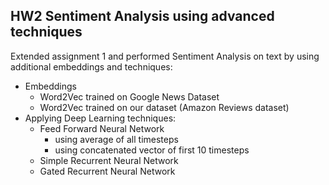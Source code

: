 ## HW2 Sentiment Analysis using advanced techniques

Extended assignment 1 and performed Sentiment Analysis on text by using additional embeddings and techniques:

- Embeddings
  - Word2Vec trained on Google News Dataset
  - Word2Vec trained on our dataset (Amazon Reviews dataset)
- Applying Deep Learning techniques:
  - Feed Forward Neural Network
    - using average of all timesteps
    - using concatenated vector of first 10 timesteps
  - Simple Recurrent Neural Network
  - Gated Recurrent Neural Network